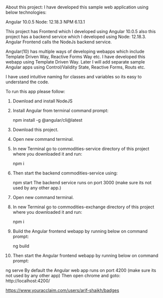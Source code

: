 About this project:
I have developed this sample web application using below technologies:

Angular 10.0.5
Node: 12.18.3
NPM 6.13.1

This project has Frontend which I developed using Angular 10.0.5 also this project has a backend service which I developed using Node: 12.18.3. Angular Frontend calls the NodeJs backend service.


Angular(10) has multiple ways of developing webapps which include Template Driven Way,  Reactive Forms Way etc.
I have developed this webapp using Template Driven Way. 
Later I will add separate sample Angular apps using Control/Validity State, Reactive Forms, Routs etc. 

I have used intuitive naming for classes and variables so its easy to understand the code.

To run this app please follow:

1. Download and install NodeJS
2. Install Angular from terminal command prompt:

   npm install -g @angular/cli@latest
   
3. Download this project.

4. Open new command terminal. 

5. In new Terminal go to commodities-service directory of this project where you downloaded it and run:

   npm i

6. Then start the backend commodities-service using:

   npm start
   The backend service runs on port 3000 (make sure its not used by any other app.) 

7. Open new command terminal.

8. In new Terminal  go to commodities-exchange directory of this project where you downloaded it and run:

   npm i
   
9. Build the Angular frontend webapp by running below on command prompt:

   ng build   
   
   
10. Then start the Angular frontend webapp by running below on command prompt:

   ng serve
   By default the Angular web app runs on port 4200 (make sure its not used by any other app)
   Then open chrome and goto:
   http://localhost:4200/
   

https://www.youracclaim.com/users/arif-shaikh/badges
